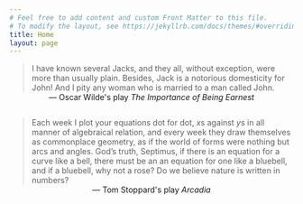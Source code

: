 ```yaml
---
# Feel free to add content and custom Front Matter to this file.
# To modify the layout, see https://jekyllrb.com/docs/themes/#overriding-theme-defaults
title: Home
layout: page
---
```

> I have known several Jacks, and they all, without exception, were more than usually plain. Besides, Jack is a notorious domesticity for John! And I pity any woman who is married to a man called John.
<p style = "text-align: center;position:relative;top:-1em;margin-left:20px;margin-right:20px"> &mdash; Oscar Wilde's play <i>The Importance of Being Earnest</i></p>

> Each week I plot your equations dot for dot, *x*s against *y*s in all manner of algebraical relation, and every week they draw themselves as commonplace geometry, as if the world of forms were nothing but arcs and angles.  God’s truth, Septimus, if there is an equation for a curve like a bell, there must be an an equation for one like a bluebell, and if a bluebell, why not a rose?  Do we believe nature is written in numbers?
<p style = "text-align: center;position:relative;top:-1em;margin-left:20px;margin-right:20px"> &mdash; Tom Stoppard's play <i>Arcadia</i></p>
